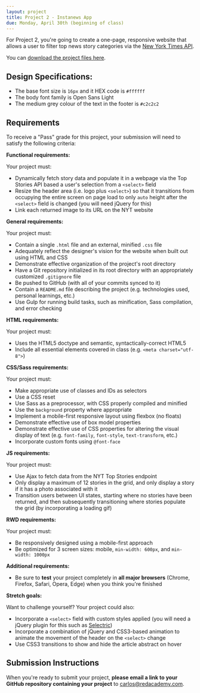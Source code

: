 ```yaml
---
layout: project
title: Project 2 - Instanews App
due: Monday, April 30th (beginning of class)
---
```


For Project 2, you're going to create a one-page, responsive website that allows a user to filter top news story categories via the [New York Times API](http://developer.nytimes.com/docs/top_stories_api/).

You can [download the project files here](https://s3-us-west-2.amazonaws.com/red-wdp/project-files/project-02.zip).

## Design Specifications:

* The base font size is `16px` and it HEX code is `#ffffff`
* The body font family is Open Sans Light
* The medium grey colour of the text in the footer is `#c2c2c2`

## Requirements

To receive a "Pass" grade for this project, your submission will need to satisfy the following criteria:

**Functional requirements:**

Your project must:

* Dynamically fetch story data and populate it in a webpage via the Top Stories API based a user's selection from a `<select>` field
* Resize the header area (i.e. logo plus `<select>`) so that it transitions from occupying the entire screen on page load to only `auto` height after the `<select>` field is changed (you will need jQuery for this)
* Link each returned image to its URL on the NYT website

**General requirements:**

Your project must:

* Contain a single `.html` file and an external, minified `.css` file
* Adequately reflect the designer's vision for the website when built out using HTML and CSS
* Demonstrate effective organization of the project's root directory
* Have a Git repository initialized in its root directory with an appropriately customized `.gitignore` file
* Be pushed to GitHub (with all of your commits synced to it)
* Contain a `README.md` file describing the project (e.g. technologies used, personal learnings, etc.)
* Use Gulp for running build tasks, such as minification, Sass compilation, and error checking

**HTML requirements:**

Your project must:

* Uses the HTML5 doctype and semantic, syntactically-correct HTML5
* Include all essential elements covered in class (e.g. `<meta charset="utf-8">`)

**CSS/Sass requirements:**

Your project must:

* Make appropriate use of classes and IDs as selectors
* Use a CSS reset
* Use Sass as a preprocessor, with CSS properly compiled and minified
* Use the `background` property where appropriate
* Implement a mobile-first responsive layout using flexbox (no floats)
* Demonstrate effective use of box model properties
* Demonstrate effective use of CSS properties for altering the visual display of text (e.g. `font-family`, `font-style`, `text-transform`, etc.)
* Incorporate custom fonts using `@font-face`

**JS requirements:**

Your project must:

* Use Ajax to fetch data from the NYT Top Stories endpoint
* Only display a maximum of 12 stories in the grid, and only display a story if it has a photo associated with it
* Transition users between UI states, starting where no stories have been returned, and then subsequently transitioning where stories populate the grid (by incorporating a loading gif)

**RWD requirements:**

Your project must:

* Be responsively designed using a mobile-first approach
* Be optimized for 3 screen sizes: mobile, `min-width: 600px`, and `min-width: 1000px`

**Additional requirements:**

* Be sure to **test** your project completely in **all major browsers** (Chrome, Firefox, Safari, Opera, Edge) when you think you're finished

**Stretch goals:**

Want to challenge yourself? Your project could also:

* Incorporate a `<select>` field with custom styles applied (you will need a jQuery plugin for this such as [Selectric](http://selectric.js.org/))
* Incorporate a combination of jQuery and CSS3-based animation to animate the movement of the header on the `<select>` change
* Use CSS3 transitions to show and hide the article abstract on hover

## Submission Instructions

When you're ready to submit your project, **please email a link to your GitHub repository containing your project** to [carlos@redacademy.com](mailto:carlos@redacademy.com).
